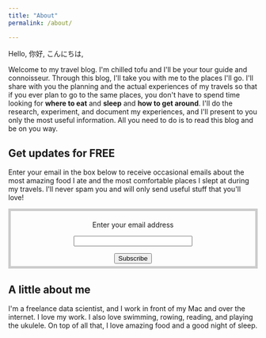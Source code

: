 ```yaml
---
title: "About"
permalink: /about/

---
```


Hello, 你好, こんにちは, 

Welcome to my travel blog. I'm chilled tofu and I'll be your tour guide and connoisseur. Through this blog, I'll take you with me to the places I'll go. I'll share with you the planning and the actual experiences of my travels so that if you ever plan to go to the same places, you don't have to spend time looking for **where to eat** and **sleep** and **how to get around**. I'll do the research, experiment, and document my experiences, and I'll present to you only the most useful information. All you need to do is to read this blog and be on you way. 

## Get updates for FREE
Enter your email in the box below to receive occasional emails about the most amazing food I ate and the most comfortable places I slept at during my travels. I'll never spam you and will only send useful stuff that you'll love! 

<form style="border:5px solid #ccc;padding:5px;text-align:center;" action="https://tinyletter.com/chilledtofu" method="post" target="popupwindow" onsubmit="window.open('https://tinyletter.com/chilledtofu', 'popupwindow', 'scrollbars=yes,width=800,height=600');return true"><p><label for="tlemail">Enter your email address</label></p><p><input type="text" style="width:240px" name="email" id="tlemail" /></p><input type="hidden" value="1" name="embed"/><input type="submit" value="Subscribe" /></form>
 

## A little about me
I'm a freelance data scientist, and I work in front of my Mac and over the internet. I love my work. I also love swimming, rowing, reading, and playing the ukulele. On top of all that, I love amazing food and a good night of sleep. 

